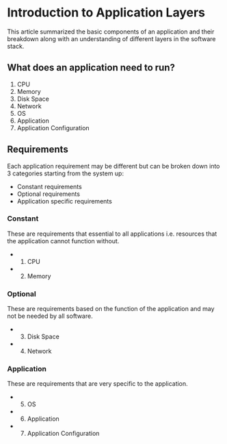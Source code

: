 # Introduction to Application Layers
This article summarized the basic components of an application and their breakdown
along with an understanding of different layers in the software stack.

## What does an application need to run?

1. CPU
2. Memory
3. Disk Space
4. Network
5. OS
6. Application
7. Application Configuration


## Requirements
Each application requirement may be different but can be broken down into 3 categories
starting from the system up:

- Constant requirements
- Optional requirements
- Application specific requirements

### Constant
These are requirements that essential to all applications i.e. resources that the
application cannot function without.

- 1. CPU
- 2. Memory

### Optional
These are requirements based on the function of the application and may not be
needed by all software.

- 3. Disk Space
- 4. Network

### Application
These are requirements that are very specific to the application.

- 5. OS
- 6. Application
- 7. Application Configuration
